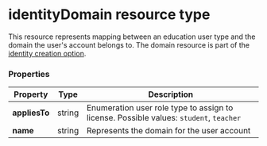 # identityDomain resource type

This resource represents mapping between an education user type and the domain the user's account belongs to. The domain resource is part of the [identity creation option](identityCreationConfiguration.md). 

### Properties

| Property | Type | Description |
|-|-|-|
| **appliesTo** | string |  Enumeration user role type to assign to license. Possible values: `student`, `teacher`       |
| **name** | string |  Represents the domain for the user account         |
